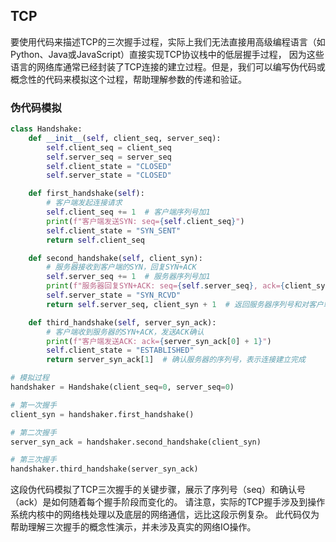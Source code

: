 ## TCP
要使用代码来描述TCP的三次握手过程，实际上我们无法直接用高级编程语言（如Python、Java或JavaScript）直接实现TCP协议栈中的低层握手过程，
因为这些语言的网络库通常已经封装了TCP连接的建立过程。但是，我们可以编写伪代码或概念性的代码来模拟这个过程，帮助理解参数的传递和验证。

### 伪代码模拟

```python
class Handshake:
    def __init__(self, client_seq, server_seq):
        self.client_seq = client_seq
        self.server_seq = server_seq
        self.client_state = "CLOSED"
        self.server_state = "CLOSED"

    def first_handshake(self):
        # 客户端发起连接请求
        self.client_seq += 1  # 客户端序列号加1
        print(f"客户端发送SYN: seq={self.client_seq}")
        self.client_state = "SYN_SENT"
        return self.client_seq

    def second_handshake(self, client_syn):
        # 服务器接收到客户端的SYN，回复SYN+ACK
        self.server_seq += 1  # 服务器序列号加1
        print(f"服务器回复SYN+ACK: seq={self.server_seq}, ack={client_syn + 1}")
        self.server_state = "SYN_RCVD"
        return self.server_seq, client_syn + 1  # 返回服务器序列号和对客户端序列号的确认

    def third_handshake(self, server_syn_ack):
        # 客户端收到服务器的SYN+ACK，发送ACK确认
        print(f"客户端发送ACK: ack={server_syn_ack[0] + 1}")
        self.client_state = "ESTABLISHED"
        return server_syn_ack[1]  # 确认服务器的序列号，表示连接建立完成

# 模拟过程
handshaker = Handshake(client_seq=0, server_seq=0)

# 第一次握手
client_syn = handshaker.first_handshake()

# 第二次握手
server_syn_ack = handshaker.second_handshake(client_syn)

# 第三次握手
handshaker.third_handshake(server_syn_ack)
```

这段伪代码模拟了TCP三次握手的关键步骤，展示了序列号（seq）和确认号（ack）是如何随着每个握手阶段而变化的。
请注意，实际的TCP握手涉及到操作系统内核中的网络栈处理以及底层的网络通信，远比这段示例复杂。
此代码仅为帮助理解三次握手的概念性演示，并未涉及真实的网络IO操作。
